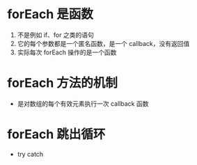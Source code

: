 # forEach 是函数
1. 不是例如 if、for 之类的语句
2. 它的每个参数都是一个匿名函数，是一个 callback，没有返回值
3. 实际每次 forEach 操作的是一个函数
# forEach 方法的机制
* 是对数组的每个有效元素执行一次 callback 函数
# forEach 跳出循环
* try catch 